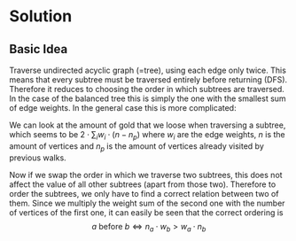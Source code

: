 # Solution

## Basic Idea

Traverse undirected acyclic graph (=tree), using each edge only twice. This means that every subtree must be traversed entirely before returning (DFS). Therefore it reduces to choosing the order in which subtrees are traversed. In the case of the balanced tree this is simply the one with the smallest sum of edge weights. In the general case this is more complicated:

We can look at the amount of gold that we loose when traversing a subtree, which seems to be $2 \cdot \sum_i w_i \cdot (n - n_p)$ where $w_i$ are the edge weights, $n$ is the amount of vertices and $n_p$ is the amount of vertices already visited by previous walks. 

Now if we swap the order in which we traverse two subtrees, this does not affect the value of all other subtrees (apart from those two). Therefore to order the subtrees, we only have to find a correct relation between two of them. Since we multiply the weight sum of the second one with the number of vertices of the first one, it can easily be seen that the correct ordering is
$$
a \text{ before } b \Leftrightarrow n_a \cdot w_b > w_a \cdot n_b
$$
